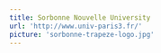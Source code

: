 ```yaml
---
title: Sorbonne Nouvelle University
url: 'http://www.univ-paris3.fr/'
picture: 'sorbonne-trapeze-logo.jpg'
---
```

